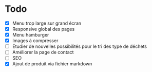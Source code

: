 # Todo

- [x] Menu trop large sur grand écran 
- [x] Responsive global des pages
- [x] Menu hamburger
- [X] Images à compresser
- [ ] Etudier de nouvelles possibilités pour le tri des type de déchets
- [ ] Améliorer la page de contact
- [ ] SEO
- [X] Ajout de produit via fichier markdown
